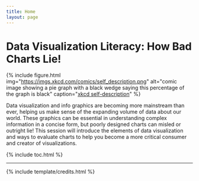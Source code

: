 ```yaml
---
title: Home
layout: page
---
```


# Data Visualization Literacy: How Bad Charts Lie!

{% include figure.html img="https://imgs.xkcd.com/comics/self_description.png" alt="comic image showing a pie graph with a black wedge saying this percentage of the graph is black" caption="<a href='https://xkcd.com/688/'>xkcd self-description</a>" %}

Data visualization and info graphics are becoming more mainstream than ever, helping us make sense of the expanding volume of data about our world. These graphics can be essential in understanding complex information in a concise form, but poorly designed charts can misled or outright lie! This session will introduce the elements of data visualization and ways to evaluate charts to help you become a more critical consumer and creator of visualizations.

{% include toc.html %}

------

{% include template/credits.html %}
